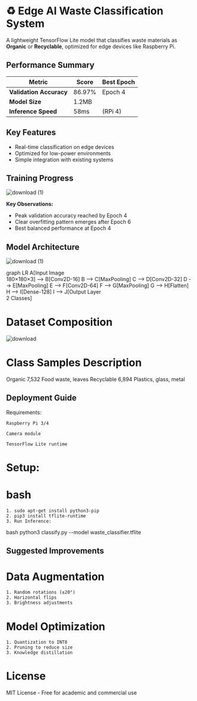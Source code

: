 # ♻️ Edge AI Waste Classification System
A lightweight TensorFlow Lite model that classifies waste materials as **Organic** or **Recyclable**, optimized for edge devices like Raspberry Pi.

## Performance Summary
| Metric              | Score  | Best Epoch |
|---------------------|--------|------------|
| **Validation Accuracy** | 86.97% | Epoch 4    |
| **Model Size**       | 1.2MB  |            |
| **Inference Speed**  | 58ms   | (RPi 4)    |

## Key Features
- Real-time classification on edge devices
- Optimized for low-power environments
- Simple integration with existing systems

## Training Progress
![download (1)](https://github.com/user-attachments/assets/3402a92f-bf37-462c-8286-9d0c39996fda)

**Key Observations:**
- Peak validation accuracy reached by Epoch 4
- Clear overfitting pattern emerges after Epoch 6
- Best balanced performance at Epoch 4

## Model Architecture
![download (1)](https://github.com/user-attachments/assets/9e4e62ed-a65e-46fb-b277-c2672cb0d9b3)

graph LR
    A[Input Image<br>180×180×3] --> B[Conv2D-16]
    B --> C[MaxPooling]
    C --> D[Conv2D-32]
    D --> E[MaxPooling]
    E --> F[Conv2D-64]
    F --> G[MaxPooling]
    G --> H[Flatten]
    H --> I[Dense-128]
    I --> J[Output Layer<br>2 Classes]
# Dataset Composition
![download](https://github.com/user-attachments/assets/f5e5ac47-49b1-4290-834b-7595cdac6aa3)
# Class	Samples	Description
Organic	7,532	Food waste, leaves
Recyclable	6,894	Plastics, glass, metal
## Deployment Guide
Requirements:

    Raspberry Pi 3/4
    
    Camera module
    
    TensorFlow Lite runtime

# Setup:

   # bash
    1. sudo apt-get install python3-pip
    2. pip3 install tflite-runtime
    3. Run Inference:

bash
python3 classify.py --model waste_classifier.tflite
## Suggested Improvements
# Data Augmentation
    1. Random rotations (±20°)
    2. Horizontal flips
    3. Brightness adjustments
# Model Optimization
    1. Quantization to INT8
    2. Pruning to reduce size
    3. Knowledge distillation

# License
MIT License - Free for academic and commercial use
